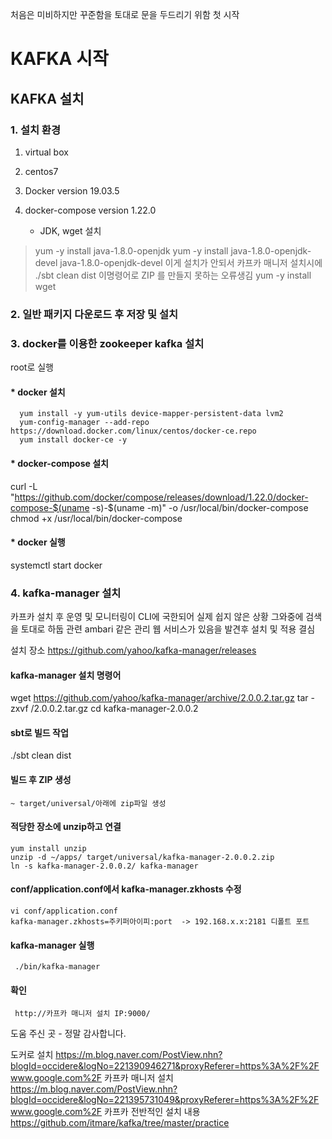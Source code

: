 처음은 미비하지만 꾸준함을 토대로 문을 두드리기 위함 첫 시작

KAFKA 시작 
==========

KAFKA 설치
----------

### 1. 설치 환경

   1. virtual box
   2. centos7
   3. Docker version 19.03.5
   4. docker-compose version 1.22.0
   
      - JDK, wget 설치
   > yum -y install java-1.8.0-openjdk
   > yum -y install java-1.8.0-openjdk-devel
     java-1.8.0-openjdk-devel 
    이게 설치가 안되서 카프카 매니저 설치시에 ./sbt clean dist 이명령어로 ZIP 를 만들지 못하는 오류생김
   > yum -y install wget

### 2. 일반 패키지 다운로드 후 저장 및 설치


### 3. docker를 이용한 zookeeper kafka 설치
   
   root로 실행
   
   #### * docker 설치
      yum install -y yum-utils device-mapper-persistent-data lvm2
      yum-config-manager --add-repo https://download.docker.com/linux/centos/docker-ce.repo
      yum install docker-ce -y
   
   #### * docker-compose 설치
   curl -L "https://github.com/docker/compose/releases/download/1.22.0/docker-compose-$(uname -s)-$(uname -m)" -o 
   /usr/local/bin/docker-compose
   chmod +x /usr/local/bin/docker-compose

   #### * docker 실행
   systemctl start docker

 ### 4. kafka-manager 설치 

   카프카 설치 후 운영 및 모니터링이 CLI에 국한되어 실제 쉽지 않은 상황 
   그와중에 검색을 토대로 하둡 관련 ambari 같은 관리 웹 서비스가 있음을 발견후 
   설치 및 적용 결심 
   
   설치 장소 
   https://github.com/yahoo/kafka-manager/releases
   
   #### kafka-manager 설치 명령어 
   wget https://github.com/yahoo/kafka-manager/archive/2.0.0.2.tar.gz
   tar -zxvf /2.0.0.2.tar.gz
   cd kafka-manager-2.0.0.2
   
   #### sbt로 빌드 작업 
   ./sbt clean dist
   
   #### 빌드 후 ZIP 생성
    ~ target/universal/아래에 zip파일 생성
    
   #### 적당한 장소에 unzip하고 연결
    yum install unzip
    unzip -d ~/apps/ target/universal/kafka-manager-2.0.0.2.zip
    ln -s kafka-manager-2.0.0.2/ kafka-manager
    
   #### conf/application.conf에서 kafka-manager.zkhosts 수정
    vi conf/application.conf
    kafka-manager.zkhosts=주키퍼아이피:port  -> 192.168.x.x:2181 디폴트 포트
    
   #### kafka-manager 실행
     ./bin/kafka-manager
     
     
     
   #### 확인 
     http://카프카 매니저 설치 IP:9000/

도움 주신 곳 - 정말 감사합니다. 

도커로 설치 
https://m.blog.naver.com/PostView.nhn?blogId=occidere&logNo=221390946271&proxyReferer=https%3A%2F%2Fwww.google.com%2F
카프카 매니저 설치 
https://m.blog.naver.com/PostView.nhn?blogId=occidere&logNo=221395731049&proxyReferer=https%3A%2F%2Fwww.google.com%2F
카프카 전반적인 설치 내용 
https://github.com/itmare/kafka/tree/master/practice

